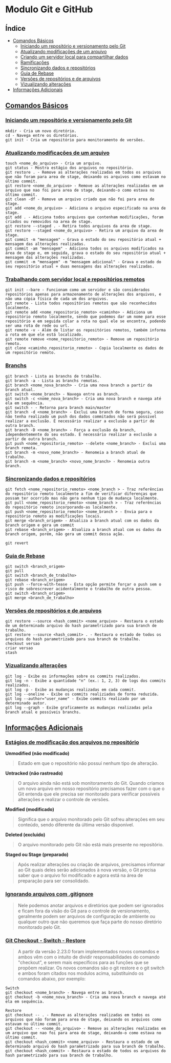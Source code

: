 # Modulo Git e GitHub

## Índice <a id='0'></a>
- [Comandos Básicos](#1)
   - [Iniciando um repositório e versionamento pelo Git](#1.1)
   - [Atualizando modificações de um arquivo](#1.2)
   - [Criando um servidor local para compartilhar dados](#1.3)
   - [Ramificações](#1.4)
   - [Sincronizando dados e repositórios](#1.5)
   - [Guia de Rebase](#1.6)
   - [Versões de repositórios e de arquivos](#1.7)
   - [Vizualizando alterações](#1.8)
 - [Informações Adicionais](#2)

## [Comandos Básicos](#0) <a id='1'></a>

### [Iniciando um repositório e versionamento pelo Git](#0) <a id='1.1'></a>
```
mkdir - Cria um novo diretório.
cd - Navega entre os diretórios.
git init - Cria um repositório para monitoramento de versões.
```

### [Atualizando modificações de um arquivo](#0) <a id='1.2'></a>
```
touch <nome_do_arquivo> - Cria um arquivo.
git status - Mostra estágio dos arquivos no repositório.
git restore . - Remove as alterações realizadas em todos os arquivos que não foram para area de stage, deixando os arquivos como estavam no último commit.
git restore <nome_do_arquivo> - Remove as alterações realizadas em um arquivo que nao foi para area de stage, deixando-o como estava no último commit.
git clean -df - Remove um arquivo criado que não foi para area de stage.
git add <nome_do_arquivo> - Adiciona o arquivo especificado na area de stage.
git add . - Adiciona todos arquivos que contenham modificações, foram criados ou removidos na area de stage.
git restore --staged . - Retira todos arquivos da area de stage.
git restore --staged <nome_do_arquivo> - Retira um arquivo da area de stage.
git commit -m "mensagem" - Grava o estado do seu repositório atual + mensagem das alterações realizadas.
git commit -am "mensagem" - Adiciona todos os arquivos modificados na área de stage e, em seguida, grava o estado do seu repositório atual + mensagem das alterações realizadas.
git commit -m "mensagem" -m "mensagem adicional" - Grava o estado do seu repositório atual + duas mensagens das alterações realizadas.
```

### [Trabalhando com servidor local e repositórios remotos](#0) <a id='1.3'></a>
```
git init --bare - Funcionam como um servidor e são considerados repositórios apenas para armazenamento de alterações dos arquivos, e não uma cópia física de cada um dos arquivos.
git remote - Lista todos repositórios remotos que são reconhecidos localmente.
git remote add <nome_repositorio_remoto> <caminho> - Adiciona um repositório remoto localmente, sendo que podemos dar um nome para esse repositório e em seguida colar a rota no qual ele se encontra, podendo ser uma rota de rede ou url.
git remote -v - Além de listar os repositórios remotos, também informa a rota em que ele está localizado.
git remote remove <nome_repositorio_remoto> - Remove um repositório remoto.
git clone <caminho_repositorio_remoto> - Copia localmente os dados de um repositório remoto.
```

### [Branchs](#0) <a id='1.4'></a>
```
git branch - Lista as branchs de trabalho.
git branch -a - Lista as branchs remotas.
git branch <nome_nova_branch> - Cria uma nova branch a partir da branch atual.
git switch <nome_branch> - Navega entre as branch.
git switch -c <nome_nova_branch> - Cria uma nova branch e navega até ela em sequência.
git switch - - Retorna para branch main/master
git branch -d <nome_branch> - Exclui uma branch de forma segura, caso não tenha realizado um push dos dados commitados não será possivel realizar a exclusão. É necessário realizar a exclusão a partir de outra branch.
git branch -D <nome_branch> - Força a exclusão da branch, idependentemente do seu estado. É necessário realizar a exclusão a partir de outra branch.
git push <nome_repositorio_remoto> --delete <nome_branch> - Exclui uma branch remota.
git branch -m <novo_nome_branch> - Renomeia a branch atual de trabalho.
git branch -m <nome_branch> <novo_nome_branch> - Renomeia outra branch.
```

### [Sincronizando dados e repositórios](#0) <a id='1.5'></a>
```
git fetch <nome_repositorio_remoto> <nome_branch > - Traz referências do repositório remoto localmente a fim de verificar diferenças que possam ter ocorrido mas não gera nenhum tipo de mudança localmente.
git pull <nome_repositorio_remoto> <nome_branch > - Traz referências do repositório remoto incorporando-as localmente. 
git push <nome_repositorio_remoto> <nome_branch > - Envia para o repositório remoto as modificações locais.
git merge <branch_origem> - Atualiza a branch atual com os dados da branch origem e gera um commit
git rebase <branch_origem> - Atualiza a branch atual com os dados da branch origem, porém, não gera um commit dessa ação.

git revert
```

### [Guia de Rebase](#0) <a id='1.6'></a>
```
git switch <branch_origem>
git pull
git switch <branch_de_trabalho>
git rebase <branch_origem>
git push --force-with-tease - Esta opção permite forçar o push sem o risco de sobrescrever acidentalmente o trabalho de outra pessoa.
git switch <branch_origem>
git merge <branch_de_trabalho>
```

### [Versões de repositórios e de arquivos](#0) <a id='1.7'></a>
```
git restore --source <hash_commit> <nome_arquivo> - Restaura o estado de um determinado arquivo do hash parametrizado para sua branch de trabalho.
git restore --source <hash_commit> . - Restaura o estado de todos os arquivos do hash parametrizado para sua branch de trabalho.
checkout versao
criar versao
stash
```

### [Vizualizando alterações](#0) <a id='1.8'></a>
```
git log - Exibe os informações sobre os commits realizados.
git log -n - Exibe a quantidade "n" (ex.: 1, 2, 3) de logs dos commits realizados.
git log -p - Exibe as mudanças realizadas em cada commit.
git log --oneline - Exibe os commits realiziados de forma reduzida.
git log --author="user_name" - Exibe commits realizado por um determinado autor.
git log --graph - Exibe graficamente as mudanças realizadas pela branch atual e possíveis branchs.
```

## [Informações Adicionais](#0) <a id='2'></a>

### [Estágios de modificação dos arquivos no repositório](#0) <a id='2.1'></a>
__Unmodified (não modificado)__
>Estado em que o repositório não possuí nenhum tipo de alteração.

__Untracked (não rastreado)__
>O arquivo ainda não está sob monitoramento do Git. Quando criamos um novo arquivo em nosso repositório precisamos fazer com o que o Git entenda que ele precisa ser monitorado para verificar possíveis alterações e realizar o controle de versões.

__Modified (modificado)__
>Significa que o arquivo monitorado pelo Git sofreu alterações em seu conteúdo, sendo diferente da última versão disponível.

__Deleted (excluido)__
>O arquivo monitorado pelo Git não está mais presente no repositório.

__Staged ou Stage (preparado)__
>Após realizar alterações ou criação de arquivos, precisamos informar ao Git quais deles serão adicionados à nova versão, o Git precisa saber que o arquivo foi modificado e agora está na área de preparação para ser consolidado.

### [Ignorando arquivos com .gitignore](#0)

>Nele podemos anotar arquivos e diretórios que podem ser ignorados e ficam fora da visão do Git para o controle de versionamento, geralmente podem ser arquivos de configuração de ambiente ou qualquer outro que não queremos que faça parte do nosso diretório monitorado pelo Git.

### [Git Checkout - Switch - Restore](#0)
> A partir da versão 2.23.0 foram implementados novos comandos e ambos vêm com o intuito de dividir responsabilidades do comando "checkout", e serem mais específicos para as funções que se propõem realizar. Os novos comandos são o git restore e o git switch e ambos foram citados nos modulos acima, substituindo os comandos abaixo, por exemplo:
```
Switch
git checkout <nome_branch> - Navega entre as branch.
git checkout -b <nome_nova_branch> - Cria uma nova branch e navega até ela em sequência.

Restore
git checkout -- . - Remove as alterações realizadas em todos os arquivos que não foram para area de stage, deixando os arquivos como estavam no último commit.
git checkout -- <nome_do_arquivo> - Remove as alterações realizadas em um arquivo que nao foi para area de stage, deixando-o como estava no último commit.
git checkout <hash_commit> <nome_arquivo> - Restaura o estado de um determinado arquivo do hash parametrizado para sua branch de trabalho.
git checkout <hash_commit> - Restaura o estado de todos os arquivos do hash parametrizado para sua branch de trabalho.
```